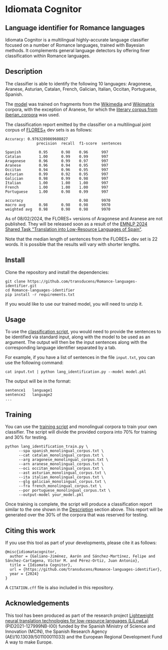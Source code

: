 # Idiomata Cognitor

## Language identifier for Romance languages

Idiomata Cognitor is a multilingual highly-accurate language classifier focused on a number of Romance languages, trained with Bayesian methods. It complements general language detectors by offering finer classification within Romance languages.

## Description

The classifier is able to identify the following 10 languages: Aragonese, Aranese, Asturian, Catalan, French, Galician, Italian, Occitan, Portuguese, Spanish.

The [model](https://github.com/transducens/Romance-languages-identifier/blob/main/model.pkl.gz) was trained on fragments from the [Wikimedia](https://opus.nlpl.eu/wikimedia/ast&es/v20230407/wikimedia) and [Wikimatrix](https://opus.nlpl.eu/WikiMatrix/an&es/v1/WikiMatrix) corpora, with the exception of Aranese, for which the [literary corpus from iberian_corpora](https://github.com/transducens/iberian_corpora/blob/main/aranese/literary.gz) was used.

The classification report emitted by the classifier on a multilingual joint corpus of [FLORES+](https://github.com/openlanguagedata/flores) dev sets is as follows:

```
Accuracy: 0.9763289869608827
              precision  recall  f1-score  sentences

Spanish        0.95      0.98    0.96      997
Catalan        1.00      0.99    0.99      997
Aragonese      0.96      0.99    0.97      997
Aranese        0.96      0.94    0.95      997
Occitan        0.94      0.96    0.95      997
Asturian       0.99      0.92    0.95      997
Galician       0.98      0.99    0.98      997
Italian        1.00      1.00    1.00      997
French         1.00      1.00    1.00      997
Portuguese     1.00      0.98    0.99      997

accuracy                         0.98      9970
macro avg      0.98      0.98    0.98      9970
weighted avg   0.98      0.98    0.98      9970
```
As of 08/02/2024, the FLORES+ versions of Aragonese and Aranese are not published. They will be released soon as a result of the [EMNLP 2024 Shared Task "Translation into Low-Resource Languages of Spain"](https://www2.statmt.org/wmt24/romance-task.html).

Note that the median length of sentences from the FLORES+ dev set is 22 words. It is possible that the results will vary with shorter lengths.

## Install

Clone the repository and install the dependencies:

```
git clone https://github.com/transducens/Romance-languages-identifier.git
cd Romance-languages-identifier
pip install -r requirements.txt
```

If you would like to use our trained model, you will need to unzip it.

## Usage

To use the [classification script](https://github.com/transducens/Romance-languages-identifier/blob/main/lang_identification.py), you would need to provide the sentences to be identified via standard input, along with the model to be used as an argument. The output will then be the input sentences along with the corresponding language identifier separated by a tab.

For example, if you have a list of sentences in the file `input.txt`, you can use the following command:

```
cat input.txt | python lang_identification.py --model model.pkl
```

The output will be in the format:

```
sentence1   language1
sentence2   language2
...
```

## Training

You can use the [training script](https://github.com/transducens/Romance-languages-identifier/blob/main/lang_identification_train.py) and monolingual corpora to train your own classifier. The script will divide the provided corpora into 70% for training and 30% for testing.

```
python lang_identification_train.py \
      --spa spanish_monolingual_corpus.txt \
      --cat catalan_monolingual_corpus.txt \
      --arg aragonese_monolingual_corpus.txt \
      --arn aranese_monolingual_corpus.txt \
      --oci occitan_monolingual_corpus.txt \
      --ast asturian_monolingual_corpus.txt \
      --ita italian_monolingual_corpus.txt \
      --glg galician_monolingual_corpus.txt \
      --fra french_monolingual_corpus.txt \
      --por portuguese_monolingual_corpus.txt \
      --output-model your_model.pkl
```

Once training is complete, the script will produce a classification report similar to the one shown in the [Description](#description) section above. This report will be generated over the 30% of the corpora that was reserved for testing.

## Citing this work

If you use this tool as part of your developments, please cite it as follows:

```
@misc{idiomatacognitor,
  author = {Galiano-Jiménez, Aarón and Sánchez-Martínez, Felipe and Sánchez-Cartagena, Víctor M. and Pérez-Ortiz, Juan Antonio},
  title = {Idiomata Cognitor},
  url = {https://github.com/transducens/Romance-languages-identifier},
  year = {2024}
}
```

A `CITATION.cff` file is also included in this repository.

## Acknowledgements

This tool has been produced as part of the research project [Lightweight neural translation technologies for low-resource languages (LiLowLa)](https://transducens.dlsi.ua.es/lilowla/) (PID2021-127999NB-I00) funded by the Spanish Ministry of Science and Innovation (MCIN), the Spanish Research Agency (AEI/10.13039/501100011033) and the European Regional Development Fund A way to make Europe.
